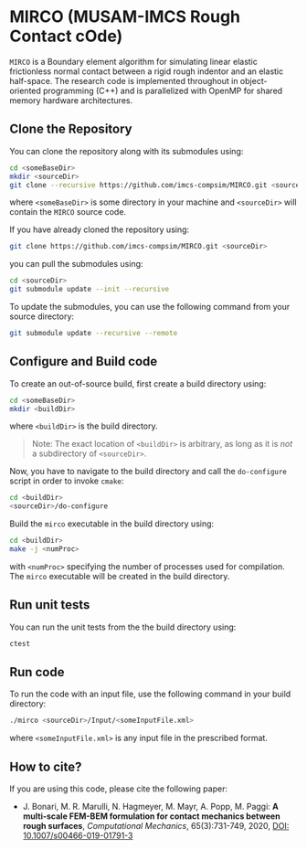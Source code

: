 # MIRCO (MUSAM-IMCS Rough Contact cOde)

`MIRCO` is a Boundary element algorithm for simulating linear elastic frictionless normal contact between a rigid rough indentor and an elastic half-space. The research code is implemented throughout in object-oriented programming (C++) and is parallelized with OpenMP for shared memory hardware architectures.

## Clone the Repository

You can clone the repository along with its submodules using:

```bash
cd <someBaseDir>
mkdir <sourceDir>
git clone --recursive https://github.com/imcs-compsim/MIRCO.git <sourceDir>
```
where `<someBaseDir>` is some directory in your machine and `<sourceDir>` will contain the `MIRCO` source code.

If you have already cloned the repository using:
```bash
git clone https://github.com/imcs-compsim/MIRCO.git <sourceDir>
```
you can pull the submodules using:
```bash
cd <sourceDir>
git submodule update --init --recursive
```
To update the submodules, you can use the following command from your source directory:
```bash
git submodule update --recursive --remote
```

## Configure and Build code

To create an out-of-source build, first create a build directory using:
```bash
cd <someBaseDir>
mkdir <buildDir>
```
where `<buildDir>` is the build directory.

> Note: The exact location of `<buildDir>` is arbitrary, as long as it is _not_ a subdirectory of `<sourceDir>`.

Now, you have to navigate to the build directory and call the `do-configure` script in order to invoke `cmake`:
```bash
cd <buildDir>
<sourceDir>/do-configure
```
Build the `mirco` executable in the build directory using:
```bash
cd <buildDir>
make -j <numProc>
```
with `<numProc>` specifying the number of processes used for compilation.
The `mirco` executable will be created in the build directory.

## Run unit tests

You can run the unit tests from the the build directory using:
```bash
ctest
```

## Run code

To run the code with an input file, use the following command in your build directory:
```bash
./mirco <sourceDir>/Input/<someInputFile.xml>
```
where `<someInputFile.xml>` is any input file in the prescribed format.

## How to cite?

If you are using this code, please cite the following paper:

- J. Bonari, M. R. Marulli, N. Hagmeyer, M. Mayr, A. Popp, M. Paggi: **A multi-scale FEM-BEM formulation for contact mechanics between rough surfaces**, _Computational Mechanics_, 65(3):731-749, 2020, [DOI: 10.1007/s00466-019-01791-3](https://doi.org/10.1007/s00466-019-01791-3)
